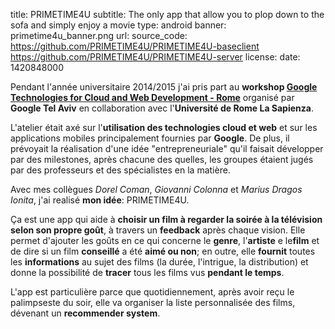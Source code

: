 title: PRIMETIME4U
subtitle: The only app that allow you to plop down to the sofa and simply enjoy a movie
type: android
banner: primetime4u_banner.png
url: 
source_code: https://github.com/PRIMETIME4U/PRIMETIME4U-baseclient https://github.com/PRIMETIME4U/PRIMETIME4U-server
license: 
date: 1420848000

Pendant l'année universitaire 2014/2015 j'ai pris part au **workshop
[Google Technologies for Cloud and Web Development - Rome](https://sites.google.com/a/dis.uniroma1.it/google-technologies-for-cloud-and-web-development/)**
organisé par **Google Tel Aviv** en collaboration avec l'**Université
de Rome La Sapienza**.

L'atelier était axé sur l'**utilisation des technologies cloud et web** 
et sur les applications mobiles principalement fournies par **Google**. De plus,
il prévoyait la réalisation d'une idée "entrepreneuriale" qu'il faisait développer
par des milestones, après chacune des quelles, les groupes étaient jugés 
par des professeurs et des spécialistes en la matière.

Avec mes collègues *Dorel Coman*, *Giovanni Colonna* et *Marius Dragos Ionita*,
j'ai realisé **mon idée**: PRIMETIME4U. 

Ça est une app qui aide à **choisir un film à regarder la soirée à la télévision 
selon son propre goût**, à travers un **feedback** après chaque vision. 
Elle permet d'ajouter les goûts en ce qui concerne le **genre**, l'**artiste** e le**film**
et de dire si un film **conseillé** a été **aimé ou non**; 
en outre, elle **fournit** toutes les **informations** au sujet des films (la durée, l'intrigue, la distribution) et donne la possibilité de **tracer** tous les films vus **pendant le temps**. 

L'app est particulière parce que quotidiennement, après avoir reçu le 
palimpseste du soir, elle va organiser la liste personnalisée des films,
dévenant un **recommender system**.
